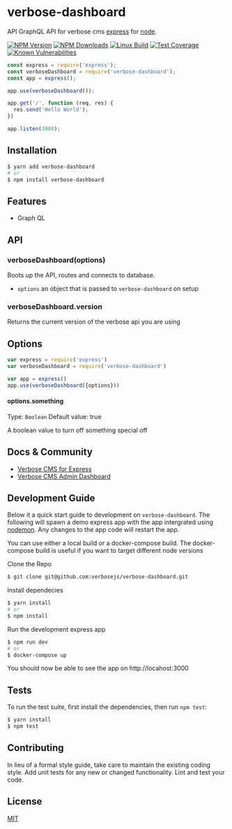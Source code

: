 # verbose-dashboard
API GraphQL API for verbose cms [express](https://github.com/verbosejs/verbose-express) for [node](http://nodejs.org).

  [![NPM Version][npm-image]][npm-url]
  [![NPM Downloads][downloads-image]][downloads-url]
  [![Linux Build][travis-image]][travis-url]
  [![Test Coverage][coveralls-image]][coveralls-url]
  [![Known Vulnerabilities](https://snyk.io/test/github/verbosejs/verbose-dashboard/badge.svg)](https://snyk.io/test/github/verbosejs/verbose-dashboard)

```js
const express = require('express');
const verboseDashboard = require('verbose-dashboard');
const app = express();

app.use(verboseDashboard());

app.get('/', function (req, res) {
  res.send('Hello World');
})

app.listen(3000);
```

## Installation

```bash
$ yarn add verbose-dashboard
# or
$ npm install verbose-dashboard
```

## Features

  * Graph QL
  
## API

### verboseDashboard(options)

Boots up the API, routes and connects to database.

- `options` an object that is passed to `verbose-dashboard` on setup 

### verboseDashboard.version

Returns the current version of the verbose api you are using

## Options

```js
var express = require('express')
var verboseDashboard = require('verbose-dashboard')

var app = express()
app.use(verboseDashboard({options}))
```

#### options.something
Type: `Boolean`
Default value: true

A boolean value to turn off something special off


## Docs & Community

  * [Verbose CMS for Express](https://github.com/verbosejs/verbose-express)
  * [Verbose CMS Admin Dashboard](https://github.com/verbosejs/verbose-dashboard)

## Development Guide

Below it a quick start guide to development on `verbose-dashboard`.  The following will spawn a demo express app with the app
intergrated using [nodemon](https://github.com/remy/nodemon).  Any changes to the app code will restart the app.

You can use either a local build or a docker-compose build.  The docker-compose build is useful if you want to target different node versions

  Clone the Repo

```bash
$ git clone git@github.com:verbosejs/verbose-dashboard.git
```

  Install dependecies 

```bash
$ yarn install
# or
$ npm install
```

Run the development express app

```bash
$ npm run dev
# or
$ docker-compose up
```
You should now be able to see the app on http://locahost:3000

## Tests

  To run the test suite, first install the dependencies, then run `npm test`:

```bash
$ yarn install
$ npm test
```

## Contributing

In lieu of a formal style guide, take care to maintain the existing coding style. Add unit tests for any new or changed functionality. Lint and test your code.

## License

  [MIT](LICENSE)

[npm-image]: https://img.shields.io/npm/v/verbose-dashboard.svg
[npm-url]: https://npmjs.org/package/verbose-dashboard
[downloads-image]: https://img.shields.io/npm/dm/verbose-dashboard.svg
[downloads-url]: https://npmjs.org/package/verbose-dashboard
[travis-image]: https://img.shields.io/travis/verbosejs/verbose-dashboard/master.svg
[travis-url]: https://travis-ci.org/verbosejs/verbose-dashboard
[coveralls-image]: https://img.shields.io/coveralls/verbosejs/verbose-dashboard/master.svg
[coveralls-url]: https://coveralls.io/r/verbosejs/verbose-dashboard?branch=master
